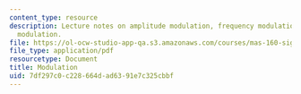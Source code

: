```yaml
---
content_type: resource
description: Lecture notes on amplitude modulation, frequency modulation, and digital
  modulation.
file: https://ol-ocw-studio-app-qa.s3.amazonaws.com/courses/mas-160-signals-systems-and-information-for-media-technology-fall-2007/7df297c0c228664dad6391e7c325cbbf_1210_modulation.pdf
file_type: application/pdf
resourcetype: Document
title: Modulation
uid: 7df297c0-c228-664d-ad63-91e7c325cbbf
---
```

